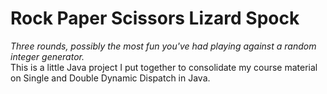 # Rock Paper Scissors Lizard Spock
_Three rounds, possibly the most fun you've had playing against a random integer generator._\
This is a little Java project I put together to consolidate my course material on Single and Double Dynamic Dispatch in Java.
